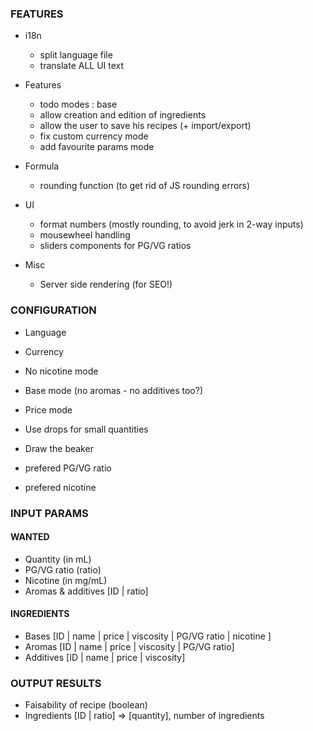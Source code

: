 ### FEATURES

* i18n

  * split language file
  * translate ALL UI text

* Features

  * todo modes : base
  * allow creation and edition of ingredients
  * allow the user to save his recipes (+ import/export)
  * fix custom currency mode
  * add favourite params mode

* Formula

  * rounding function (to get rid of JS rounding errors)

* UI

  * format numbers (mostly rounding, to avoid jerk in 2-way inputs)
  * mousewheel handling
  * sliders components for PG/VG ratios

* Misc

  * Server side rendering (for SEO!)

### CONFIGURATION

* Language
* Currency

* No nicotine mode
* Base mode (no aromas - no additives too?)
* Price mode
* Use drops for small quantities
* Draw the beaker

* prefered PG/VG ratio
* prefered nicotine

### INPUT PARAMS

#### WANTED

  * Quantity (in mL)
  * PG/VG ratio (ratio)
  * Nicotine (in mg/mL)
  * Aromas & additives [ID | ratio]

#### INGREDIENTS

  * Bases [ID | name | price | viscosity | PG/VG ratio | nicotine ]
  * Aromas [ID | name | price | viscosity | PG/VG ratio]
  * Additives [ID | name | price | viscosity]


### OUTPUT RESULTS

* Faisability of recipe (boolean)
* Ingredients [ID | ratio] => [quantity], number of ingredients
